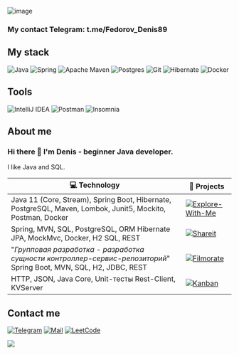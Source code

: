 ![image](https://user-images.githubusercontent.com/6633808/160689302-3fe5e5d4-ba24-4525-8ed1-a8351ccbc0ef.png)
### My contact Telegram: t.me/Fedorov_Denis89

## My stack
![Java](https://img.shields.io/badge/java-%23ED8B00.svg?style=for-the-badge&logo=openjdk&logoColor=white)
![Spring](https://img.shields.io/badge/spring-%236DB33F.svg?style=for-the-badge&logo=spring&logoColor=white)
![Apache Maven](https://img.shields.io/badge/Apache%20Maven-C71A36?style=for-the-badge&logo=Apache%20Maven&logoColor=white)
![Postgres](https://img.shields.io/badge/postgres-%23316192.svg?style=for-the-badge&logo=postgresql&logoColor=white) 
![Git](https://img.shields.io/badge/git-%23F05033.svg?style=for-the-badge&logo=git&logoColor=white) 
![Hibernate](https://img.shields.io/badge/Hibernate-59666C?style=for-the-badge&logo=Hibernate&logoColor=white)
![Docker](https://img.shields.io/badge/docker-%230db7ed.svg?style=for-the-badge&logo=docker&logoColor=white)
## Tools
![IntelliJ IDEA](https://img.shields.io/badge/IntelliJIDEA-000000.svg?style=for-the-badge&logo=intellij-idea&logoColor=white)
![Postman](https://img.shields.io/badge/Postman-FF6C37?style=for-the-badge&logo=postman&logoColor=white)
![Insomnia](https://img.shields.io/badge/Insomnia-black?style=for-the-badge&logo=insomnia&logoColor=5849BE)


## About me
### Hi there 👋 I'm Denis - beginner Java developer.
I like Java and SQL.

| 💻 **Technology** | 🚀 **Projects** |
| - | - |
| Java 11 (Core, Stream), Spring Boot, Hibernate, PostgreSQL, Maven, Lombok, Junit5, Mockito, Postman, Docker| [![Explore-With-Me](https://img.shields.io/static/v1?label=&message=Explore-With-Me&color=000605&logo=github&logoColor=FFFFFF&labelColor=000605)](https://github.com/DenisFedorov777/java-explore-with-me) |
| Spring, MVN, SQL, PostgreSQL, ORM Hibernate JPA, MockMvc, Docker, H2 SQL, REST | [![Shareit](https://img.shields.io/static/v1?label=&message=ShareIt&color=000605&logo=github&logoColor=FFFFFF&labelColor=000605)](https://github.com/DenisFedorov777/java-shareit) |
| "*Групповая разработка - разработка сущности контроллер-сервис-репозиторий*" Spring Boot, MVN, SQL, H2, JDBC, REST | [![Filmorate](https://img.shields.io/static/v1?label=&message=Filmorate&color=000605&logo=github&logoColor=FFFFFF&labelColor=000605)](https://github.com/DenisFedorov777/java-filmorate) |
| HTTP, JSON, Java Core, Unit-тесты Rest-Client, KVServer | [![Kanban](https://img.shields.io/static/v1?label=&message=Kanban&color=000605&logo=github&logoColor=FFFFFF&labelColor=000605)](https://github.com/DenisFedorov777/java-kanban) |

## Contact me
[![Telegram](https://img.shields.io/badge/-Telegram-blue?style=for-the-badge&logo=telegram&logoColor=white)](https://t.me/Fedorov_Denis89) 
[![Mail](https://img.shields.io/badge/Mail-D14836?style=for-the-badge&logo=gmail&logoColor=white)](mailto:vet63@bk.ru)
[![LeetCode](https://img.shields.io/badge/LeetCode-000000?style=for-the-badge&logo=LeetCode&logoColor=#d16c06)](https://leetcode.com/DenisFedorov777/)

![](https://komarev.com/ghpvc/?username=DenisFedorov777)
